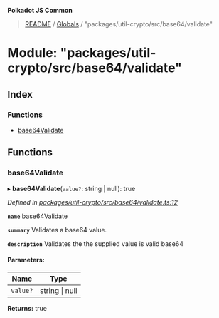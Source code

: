 **Polkadot JS Common**

> [README](../README.md) / [Globals](../globals.md) / "packages/util-crypto/src/base64/validate"

# Module: "packages/util-crypto/src/base64/validate"

## Index

### Functions

* [base64Validate](_packages_util_crypto_src_base64_validate_.md#base64validate)

## Functions

### base64Validate

▸ **base64Validate**(`value?`: string \| null): true

*Defined in [packages/util-crypto/src/base64/validate.ts:12](https://github.com/polkadot-js/common/blob/975103fd/packages/util-crypto/src/base64/validate.ts#L12)*

**`name`** base64Validate

**`summary`** Validates a base64 value.

**`description`** 
Validates the the supplied value is valid base64

#### Parameters:

Name | Type |
------ | ------ |
`value?` | string \| null |

**Returns:** true
